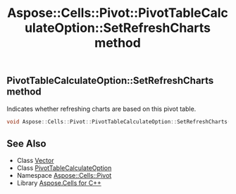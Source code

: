 ﻿---
title: Aspose::Cells::Pivot::PivotTableCalculateOption::SetRefreshCharts method
linktitle: SetRefreshCharts
second_title: Aspose.Cells for C++ API Reference
description: 'Aspose::Cells::Pivot::PivotTableCalculateOption::SetRefreshCharts method. Indicates whether refreshing charts are based on this pivot table in C++.'
type: docs
weight: 900
url: /cpp/aspose.cells.pivot/pivottablecalculateoption/setrefreshcharts/
---
## PivotTableCalculateOption::SetRefreshCharts method


Indicates whether refreshing charts are based on this pivot table.

```cpp
void Aspose::Cells::Pivot::PivotTableCalculateOption::SetRefreshCharts(bool value)
```

## See Also

* Class [Vector](../../../aspose.cells/vector/)
* Class [PivotTableCalculateOption](../)
* Namespace [Aspose::Cells::Pivot](../../)
* Library [Aspose.Cells for C++](../../../)
